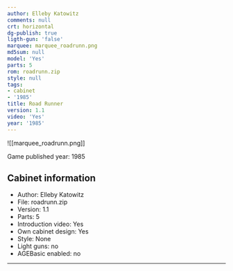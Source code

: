 ```yaml
---
author: Elleby Katowitz
comments: null
crt: horizontal
dg-publish: true
ligth-gun: 'false'
marquee: marquee_roadrunn.png
md5sum: null
model: 'Yes'
parts: 5
rom: roadrunn.zip
style: null
tags:
- cabinet
- '1985'
title: Road Runner
version: 1.1
video: 'Yes'
year: '1985'
---
```


![[marquee_roadrunn.png]]

Game published year: 1985

## Cabinet information

- Author: Elleby Katowitz
- File: roadrunn.zip
- Version: 1.1
- Parts: 5
- Introduction video: Yes
- Own cabinet design: Yes
- Style: None
- Light guns: no
- AGEBasic enabled: no

---
